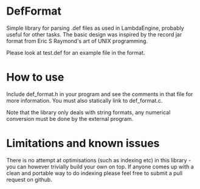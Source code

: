 # DefFormat
Simple library for parsing .def files as used in LambdaEngine, probably useful for other tasks. The basic design was inspired
by the record jar format from Eric S Raymond's art of UNIX programming.

Please look at test.def for an example file in the format.

# How to use
Include def_format.h in your program and see the comments in that file for more information. You must also statically link
to def_format.c.

Note that the library only deals with string formats, any numerical conversion must be done by the external program.

# Limitations and known issues
There is no attempt at optimisations (such as indexing etc) in this library - you can however trivially build your own on top.
If anyone comes up with a clean and portable way to do indexing please feel free to submit a pull request on github.
